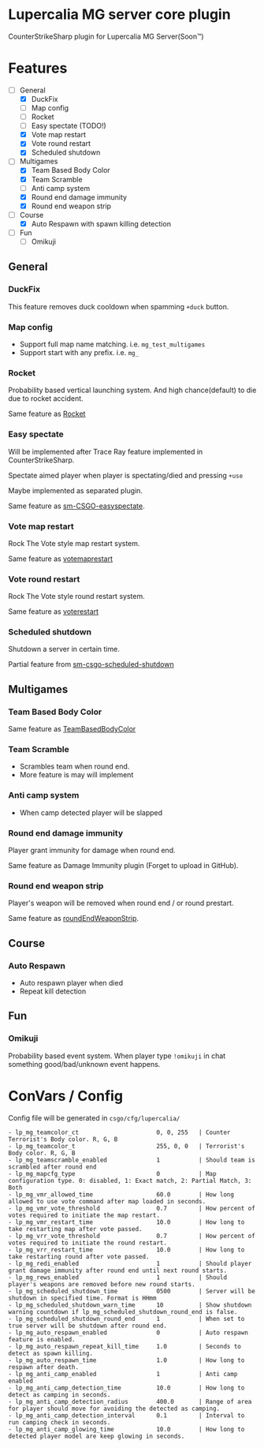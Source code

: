 # Lupercalia MG server core plugin

CounterStrikeSharp plugin for Lupercalia MG Server(Soon™)

# Features


- [ ] General
  - [x] DuckFix
  - [ ] Map config
  - [ ] Rocket
  - [ ] Easy spectate (TODO!) 
  - [x] Vote map restart
  - [x] Vote round restart
  - [x] Scheduled shutdown
- [ ] Multigames
  - [x] Team Based Body Color
  - [x] Team Scramble
  - [ ] Anti camp system
  - [x] Round end damage immunity 
  - [x] Round end weapon strip
- [ ] Course
  - [x] Auto Respawn with spawn killing detection
- [ ] Fun
  - [ ] Omikuji

## General

### DuckFix

This feature removes duck cooldown when spamming `+duck` button.

### Map config

- Support full map name matching. i.e. `mg_test_multigames`
- Support start with any prefix. i.e. `mg_`


### Rocket

Probability based vertical launching system. And high chance(default) to die due to rocket accident.

Same feature as [Rocket](https://github.com/faketuna/sm-csgo-rocket)

### Easy spectate

Will be implemented after Trace Ray feature implemented in CounterStrikeSharp.

Spectate aimed player when player is spectating/died and pressing `+use`

Maybe implemented as separated plugin.

Same feature as [sm-CSGO-easyspectate](https://github.com/faketuna/sm-CSGO-easyspectate). 

### Vote map restart

Rock The Vote style map restart system.

Same feature as [votemaprestart](https://github.com/faketuna/sm-CSGO-votemaprestart)

### Vote round restart

Rock The Vote style round restart system.

Same feature as [voterestart](https://github.com/faketuna/sm-CSGO-voterestart)

### Scheduled shutdown

Shutdown a server in certain time.

Partial feature from [sm-csgo-scheduled-shutdown](https://github.com/faketuna/sm-csgo-scheduled-shutdown)

## Multigames

### Team Based Body Color

Same feature as [TeamBasedBodyColor](https://github.com/faketuna/TeamBasedBodyColor)

### Team Scramble

- Scrambles team when round end.
- More feature is may will implement

### Anti camp system

- When camp detected player will be slapped

### Round end damage immunity

Player grant immunity for damage when round end.

Same feature as Damage Immunity plugin (Forget to upload in GitHub).

### Round end weapon strip

Player's weapon will be removed when round end / or round prestart.

Same feature as [roundEndWeaponStrip](https://github.com/faketuna/roundEndWeaponStrip).

## Course

### Auto Respawn

- Auto respawn player when died
- Repeat kill detection

## Fun

### Omikuji

Probability based event system. When player type `!omikuji` in chat something good/bad/unknown event happens.

# ConVars / Config

Config file will be generated in `csgo/cfg/lupercalia/`

```
- lp_mg_teamcolor_ct                      0, 0, 255   | Counter Terrorist's Body color. R, G, B
- lp_mg_teamcolor_t                       255, 0, 0   | Terrorist's Body color. R, G, B
- lp_mg_teamscramble_enabled              1           | Should team is scrambled after round end
- lp_mg_mapcfg_type                       0           | Map configuration type. 0: disabled, 1: Exact match, 2: Partial Match, 3: Both
- lp_mg_vmr_allowed_time                  60.0        | How long allowed to use vote command after map loaded in seconds.
- lp_mg_vmr_vote_threshold                0.7         | How percent of votes required to initiate the map restart.      
- lp_mg_vmr_restart_time                  10.0        | How long to take restarting map after vote passed.
- lp_mg_vrr_vote_threshold                0.7         | How percent of votes required to initiate the round restart.
- lp_mg_vrr_restart_time                  10.0        | How long to take restarting round after vote passed.
- lp_mg_redi_enabled                      1           | Should player grant damage immunity after round end until next round starts.
- lp_mg_rews_enabled                      1           | Should player's weapons are removed before new round starts.
- lp_mg_scheduled_shutdown_time           0500        | Server will be shutdown in specified time. Format is HHmm
- lp_mg_scheduled_shutdown_warn_time      10          | Show shutdown warning countdown if lp_mg_scheduled_shutdown_round_end is false.
- lp_mg_scheduled_shutdown_round_end      1           | When set to true server will be shutdown after round end.
- lp_mg_auto_respawn_enabled              0           | Auto respawn feature is enabled.
- lp_mg_auto_respawn_repeat_kill_time     1.0         | Seconds to detect as spawn killing.
- lp_mg_auto_respawn_time                 1.0         | How long to respawn after death.
- lp_mg_anti_camp_enabled                 1           | Anti camp enabled
- lp_mg_anti_camp_detection_time          10.0        | How long to detect as camping in seconds.
- lp_mg_anti_camp_detection_radius        400.0       | Range of area for player should move for avoiding the detected as camping.
- lp_mg_anti_camp_detection_interval      0.1         | Interval to run camping check in seconds.
- lp_mg_anti_camp_glowing_time            10.0        | How long to detected player model are keep glowing in seconds.
```